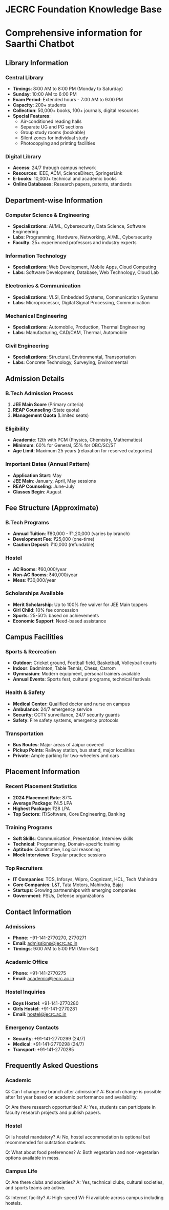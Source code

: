 # JECRC Foundation Knowledge Base
# Comprehensive information for Saarthi Chatbot

## Library Information
### Central Library
- **Timings**: 8:00 AM to 8:00 PM (Monday to Saturday)
- **Sunday**: 10:00 AM to 6:00 PM
- **Exam Period**: Extended hours - 7:00 AM to 9:00 PM
- **Capacity**: 200+ students
- **Collection**: 50,000+ books, 100+ journals, digital resources
- **Special Features**:
  - Air-conditioned reading halls
  - Separate UG and PG sections
  - Group study rooms (bookable)
  - Silent zones for individual study
  - Photocopying and printing facilities

### Digital Library
- **Access**: 24/7 through campus network
- **Resources**: IEEE, ACM, ScienceDirect, SpringerLink
- **E-books**: 10,000+ technical and academic books
- **Online Databases**: Research papers, patents, standards

## Department-wise Information

### Computer Science & Engineering
- **Specializations**: AI/ML, Cybersecurity, Data Science, Software Engineering
- **Labs**: Programming, Hardware, Networking, AI/ML, Cybersecurity
- **Faculty**: 25+ experienced professors and industry experts

### Information Technology
- **Specializations**: Web Development, Mobile Apps, Cloud Computing
- **Labs**: Software Development, Database, Web Technology, Cloud Lab

### Electronics & Communication
- **Specializations**: VLSI, Embedded Systems, Communication Systems
- **Labs**: Microprocessor, Digital Signal Processing, Communication

### Mechanical Engineering
- **Specializations**: Automobile, Production, Thermal Engineering
- **Labs**: Manufacturing, CAD/CAM, Thermal, Automobile

### Civil Engineering
- **Specializations**: Structural, Environmental, Transportation
- **Labs**: Concrete Technology, Surveying, Environmental

## Admission Details

### B.Tech Admission Process
1. **JEE Main Score** (Primary criteria)
2. **REAP Counseling** (State quota)
3. **Management Quota** (Limited seats)

### Eligibility
- **Academic**: 12th with PCM (Physics, Chemistry, Mathematics)
- **Minimum**: 60% for General, 55% for OBC/SC/ST
- **Age Limit**: Maximum 25 years (relaxation for reserved categories)

### Important Dates (Annual Pattern)
- **Application Start**: May
- **JEE Main**: January, April, May sessions
- **REAP Counseling**: June-July
- **Classes Begin**: August

## Fee Structure (Approximate)

### B.Tech Programs
- **Annual Tuition**: ₹80,000 - ₹1,20,000 (varies by branch)
- **Development Fee**: ₹25,000 (one-time)
- **Caution Deposit**: ₹10,000 (refundable)

### Hostel
- **AC Rooms**: ₹60,000/year
- **Non-AC Rooms**: ₹40,000/year
- **Mess**: ₹30,000/year

### Scholarships Available
- **Merit Scholarship**: Up to 100% fee waiver for JEE Main toppers
- **Girl Child**: 10% fee concession
- **Sports**: 25-50% based on achievements
- **Economic Support**: Need-based assistance

## Campus Facilities

### Sports & Recreation
- **Outdoor**: Cricket ground, Football field, Basketball, Volleyball courts
- **Indoor**: Badminton, Table Tennis, Chess, Carrom
- **Gymnasium**: Modern equipment, personal trainers available
- **Annual Events**: Sports fest, cultural programs, technical festivals

### Health & Safety
- **Medical Center**: Qualified doctor and nurse on campus
- **Ambulance**: 24/7 emergency service
- **Security**: CCTV surveillance, 24/7 security guards
- **Safety**: Fire safety systems, emergency protocols

### Transportation
- **Bus Routes**: Major areas of Jaipur covered
- **Pickup Points**: Railway station, bus stand, major localities
- **Private**: Ample parking for two-wheelers and cars

## Placement Information

### Recent Placement Statistics
- **2024 Placement Rate**: 87%
- **Average Package**: ₹4.5 LPA
- **Highest Package**: ₹28 LPA
- **Top Sectors**: IT/Software, Core Engineering, Banking

### Training Programs
- **Soft Skills**: Communication, Presentation, Interview skills
- **Technical**: Programming, Domain-specific training
- **Aptitude**: Quantitative, Logical reasoning
- **Mock Interviews**: Regular practice sessions

### Top Recruiters
- **IT Companies**: TCS, Infosys, Wipro, Cognizant, HCL, Tech Mahindra
- **Core Companies**: L&T, Tata Motors, Mahindra, Bajaj
- **Startups**: Growing partnerships with emerging companies
- **Government**: PSUs, Defense organizations

## Contact Information

### Admissions
- **Phone**: +91-141-2770270, 2770271
- **Email**: admissions@jecrc.ac.in
- **Timings**: 9:00 AM to 5:00 PM (Mon-Sat)

### Academic Office
- **Phone**: +91-141-2770275
- **Email**: academic@jecrc.ac.in

### Hostel Inquiries
- **Boys Hostel**: +91-141-2770280
- **Girls Hostel**: +91-141-2770281
- **Email**: hostel@jecrc.ac.in

### Emergency Contacts
- **Security**: +91-141-2770299 (24/7)
- **Medical**: +91-141-2770298 (24/7)
- **Transport**: +91-141-2770285

## Frequently Asked Questions

### Academic
Q: Can I change my branch after admission?
A: Branch change is possible after 1st year based on academic performance and availability.

Q: Are there research opportunities?
A: Yes, students can participate in faculty research projects and publish papers.

### Hostel
Q: Is hostel mandatory?
A: No, hostel accommodation is optional but recommended for outstation students.

Q: What about food preferences?
A: Both vegetarian and non-vegetarian options available in mess.

### Campus Life
Q: Are there clubs and societies?
A: Yes, technical clubs, cultural societies, and sports teams are active.

Q: Internet facility?
A: High-speed Wi-Fi available across campus including hostels.